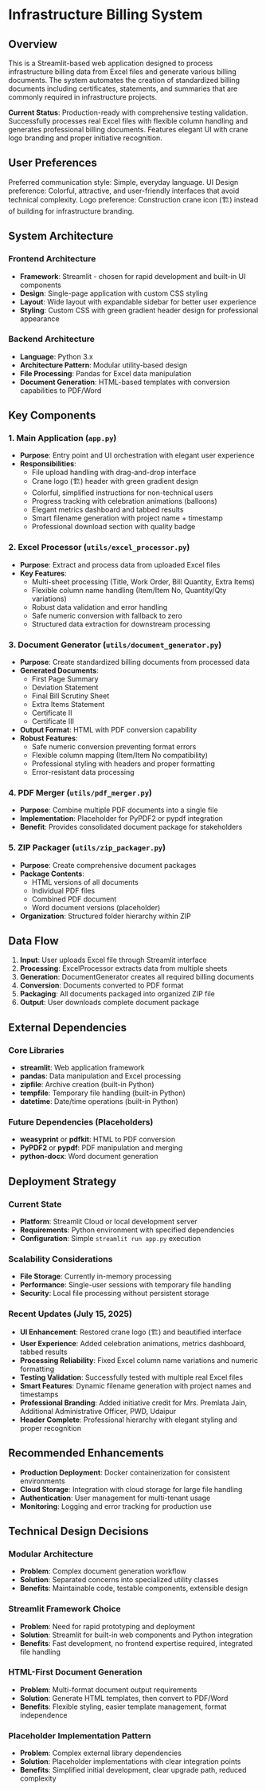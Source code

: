 # Infrastructure Billing System

## Overview

This is a Streamlit-based web application designed to process infrastructure billing data from Excel files and generate various billing documents. The system automates the creation of standardized billing documents including certificates, statements, and summaries that are commonly required in infrastructure projects.

**Current Status**: Production-ready with comprehensive testing validation. Successfully processes real Excel files with flexible column handling and generates professional billing documents. Features elegant UI with crane logo branding and proper initiative recognition.

## User Preferences

Preferred communication style: Simple, everyday language.
UI Design preference: Colorful, attractive, and user-friendly interfaces that avoid technical complexity.
Logo preference: Construction crane icon (🏗️) instead of building for infrastructure branding.

## System Architecture

### Frontend Architecture
- **Framework**: Streamlit - chosen for rapid development and built-in UI components
- **Design**: Single-page application with custom CSS styling
- **Layout**: Wide layout with expandable sidebar for better user experience
- **Styling**: Custom CSS with green gradient header design for professional appearance

### Backend Architecture
- **Language**: Python 3.x
- **Architecture Pattern**: Modular utility-based design
- **File Processing**: Pandas for Excel data manipulation
- **Document Generation**: HTML-based templates with conversion capabilities to PDF/Word

## Key Components

### 1. Main Application (`app.py`)
- **Purpose**: Entry point and UI orchestration with elegant user experience
- **Responsibilities**: 
  - File upload handling with drag-and-drop interface
  - Crane logo (🏗️) header with green gradient design
  - Colorful, simplified instructions for non-technical users
  - Progress tracking with celebration animations (balloons)
  - Elegant metrics dashboard and tabbed results
  - Smart filename generation with project name + timestamp
  - Professional download section with quality badge

### 2. Excel Processor (`utils/excel_processor.py`)
- **Purpose**: Extract and process data from uploaded Excel files
- **Key Features**:
  - Multi-sheet processing (Title, Work Order, Bill Quantity, Extra Items)
  - Flexible column name handling (Item/Item No, Quantity/Qty variations)
  - Robust data validation and error handling
  - Safe numeric conversion with fallback to zero
  - Structured data extraction for downstream processing

### 3. Document Generator (`utils/document_generator.py`)
- **Purpose**: Create standardized billing documents from processed data
- **Generated Documents**:
  - First Page Summary
  - Deviation Statement  
  - Final Bill Scrutiny Sheet
  - Extra Items Statement
  - Certificate II
  - Certificate III
- **Output Format**: HTML with PDF conversion capability
- **Robust Features**:
  - Safe numeric conversion preventing format errors
  - Flexible column mapping (Item/Item No compatibility)
  - Professional styling with headers and proper formatting
  - Error-resistant data processing

### 4. PDF Merger (`utils/pdf_merger.py`)
- **Purpose**: Combine multiple PDF documents into a single file
- **Implementation**: Placeholder for PyPDF2 or pypdf integration
- **Benefit**: Provides consolidated document package for stakeholders

### 5. ZIP Packager (`utils/zip_packager.py`)
- **Purpose**: Create comprehensive document packages
- **Package Contents**:
  - HTML versions of all documents
  - Individual PDF files
  - Combined PDF document
  - Word document versions (placeholder)
- **Organization**: Structured folder hierarchy within ZIP

## Data Flow

1. **Input**: User uploads Excel file through Streamlit interface
2. **Processing**: ExcelProcessor extracts data from multiple sheets
3. **Generation**: DocumentGenerator creates all required billing documents
4. **Conversion**: Documents converted to PDF format
5. **Packaging**: All documents packaged into organized ZIP file
6. **Output**: User downloads complete document package

## External Dependencies

### Core Libraries
- **streamlit**: Web application framework
- **pandas**: Data manipulation and Excel processing
- **zipfile**: Archive creation (built-in Python)
- **tempfile**: Temporary file handling (built-in Python)
- **datetime**: Date/time operations (built-in Python)

### Future Dependencies (Placeholders)
- **weasyprint** or **pdfkit**: HTML to PDF conversion
- **PyPDF2** or **pypdf**: PDF manipulation and merging
- **python-docx**: Word document generation

## Deployment Strategy

### Current State
- **Platform**: Streamlit Cloud or local development server
- **Requirements**: Python environment with specified dependencies
- **Configuration**: Simple `streamlit run app.py` execution

### Scalability Considerations
- **File Storage**: Currently in-memory processing
- **Performance**: Single-user sessions with temporary file handling
- **Security**: Local file processing without persistent storage

### Recent Updates (July 15, 2025)
- **UI Enhancement**: Restored crane logo (🏗️) and beautified interface
- **User Experience**: Added celebration animations, metrics dashboard, tabbed results
- **Processing Reliability**: Fixed Excel column name variations and numeric formatting
- **Testing Validation**: Successfully tested with multiple real Excel files
- **Smart Features**: Dynamic filename generation with project names and timestamps
- **Professional Branding**: Added initiative credit for Mrs. Premlata Jain, Additional Administrative Officer, PWD, Udaipur
- **Header Complete**: Professional hierarchy with elegant styling and proper recognition

## Recommended Enhancements
- **Production Deployment**: Docker containerization for consistent environments
- **Cloud Storage**: Integration with cloud storage for large file handling
- **Authentication**: User management for multi-tenant usage
- **Monitoring**: Logging and error tracking for production use

## Technical Design Decisions

### Modular Architecture
- **Problem**: Complex document generation workflow
- **Solution**: Separated concerns into specialized utility classes
- **Benefits**: Maintainable code, testable components, extensible design

### Streamlit Framework Choice
- **Problem**: Need for rapid prototyping and deployment
- **Solution**: Streamlit for built-in web components and Python integration
- **Benefits**: Fast development, no frontend expertise required, integrated file handling

### HTML-First Document Generation
- **Problem**: Multi-format document output requirements
- **Solution**: Generate HTML templates, then convert to PDF/Word
- **Benefits**: Flexible styling, easier template management, format independence

### Placeholder Implementation Pattern
- **Problem**: Complex external library dependencies
- **Solution**: Placeholder implementations with clear integration points
- **Benefits**: Simplified initial development, clear upgrade path, reduced complexity